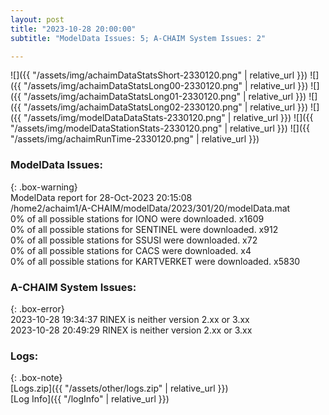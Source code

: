 ```yaml
---
layout: post
title: "2023-10-28 20:00:00"
subtitle: "ModelData Issues: 5; A-CHAIM System Issues: 2"

---
```


![]({{ "/assets/img/achaimDataStatsShort-2330120.png" | relative_url }})
![]({{ "/assets/img/achaimDataStatsLong00-2330120.png" | relative_url }})
![]({{ "/assets/img/achaimDataStatsLong01-2330120.png" | relative_url }})
![]({{ "/assets/img/achaimDataStatsLong02-2330120.png" | relative_url }})
![]({{ "/assets/img/modelDataDataStats-2330120.png" | relative_url }})
![]({{ "/assets/img/modelDataStationStats-2330120.png" | relative_url }})
![]({{ "/assets/img/achaimRunTime-2330120.png" | relative_url }})


### ModelData Issues:  
  
{: .box-warning}  
 ModelData report for 28-Oct-2023 20:15:08   
 /home2/achaim1/A-CHAIM/modelData/2023/301/20/modelData.mat   
 0% of all possible stations for IONO were downloaded. x1609   
 0% of all possible stations for SENTINEL were downloaded. x912   
 0% of all possible stations for SSUSI were downloaded. x72   
 0% of all possible stations for CACS were downloaded. x4   
 0% of all possible stations for KARTVERKET were downloaded. x5830   
  
### A-CHAIM System Issues:  
  
{: .box-error}  
2023-10-28 19:34:37 RINEX is neither version 2.xx or 3.xx  
2023-10-28 20:49:29 RINEX is neither version 2.xx or 3.xx  

### Logs:  
  
{: .box-note}  
[Logs.zip]({{ "/assets/other/logs.zip" | relative_url }})  
[Log Info]({{ "/logInfo" | relative_url }})  
